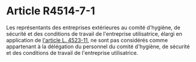 # Article R4514-7-1

Les représentants des entreprises extérieures au comité d'hygiène, de sécurité et des conditions de travail de l'entreprise utilisatrice, élargi en application de [l'article L. 4523-11][1], ne sont pas considérés comme appartenant à la délégation du personnel du comité d'hygiène, de sécurité et des conditions de travail de l'entreprise utilisatrice.

 [1]: /affichCodeArticle.do?cidTexte=LEGITEXT000006072050&idArticle=LEGIARTI000006903246&dateTexte=&categorieLien=cid
